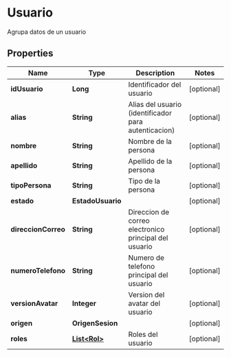 

# Usuario

Agrupa datos de un usuario

## Properties

| Name | Type | Description | Notes |
|------------ | ------------- | ------------- | -------------|
|**idUsuario** | **Long** | Identificador del usuario |  [optional] |
|**alias** | **String** | Alias del usuario (identificador para autenticacion) |  [optional] |
|**nombre** | **String** | Nombre de la persona |  [optional] |
|**apellido** | **String** | Apellido de la persona |  [optional] |
|**tipoPersona** | **String** | Tipo de la persona |  [optional] |
|**estado** | **EstadoUsuario** |  |  [optional] |
|**direccionCorreo** | **String** | Direccion de correo electronico principal del usuario |  [optional] |
|**numeroTelefono** | **String** | Numero de telefono principal del usuario |  [optional] |
|**versionAvatar** | **Integer** | Version del avatar del usuario |  [optional] |
|**origen** | **OrigenSesion** |  |  [optional] |
|**roles** | [**List&lt;Rol&gt;**](Rol.md) | Roles del usuario |  [optional] |



